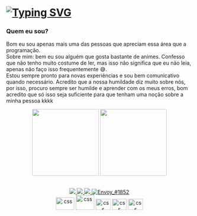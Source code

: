 # [![Typing SVG](https://readme-typing-svg.herokuapp.com/?color=3a86ff&size=35&center=true&vCenter=true&width=1000&lines=Hello,+Welcome+to+my+github+my+name+is+Miguel+Ectil;Dev+Front-End)](https://git.io/typing-svg)
### Quem eu sou?

<p>
  Bom eu sou apenas mais uma das pessoas que apreciam essa área que a programação. <br />Sobre mim: bem eu sou alguém que gosta bastante de animes. Confesso que não tenho muito costume de ler, mas isso não significa que eu não leia, apenas não faço isso frequentemente 😅.
  <br />Estou sempre pronto para novas experiências e sou bem comunicativo quando necessário. Acredito que a nossa humildade diz muito sobre nós, por isso, procuro sempre ser humilde e aprender com os meus erros, bom acredito que só isso seja suficiente para que tenham uma noção sobre a minha pessoa kkkk
</p>


<div style="display: inline_block" align="center">
  <img height="180em" src="https://github-readme-stats.vercel.app/api?username=Miguel-ectil&show_icons=true&theme=tokyonight"/>
  <img left='2px' height="180em" src="https://github-readme-stats.vercel.app/api/top-langs/?username=Miguel-ectil&layout=compact&theme=tokyonight"/>
</div>

##

<div align="center">
  <a href="https://www.linkedin.com/in/miguel-ectil-a54063267/">
    <img src="https://img.shields.io/badge/LinkedIn-0077B5?style=for-the-badge&logo=linkedin&logoColor=white"/>
  </a>
  <a href="mailto:ectilmiguelmiguelectil@gmail.com">
    <img src="https://img.shields.io/badge/Gmail-D14836?style=for-the-badge&logo=gmail&logoColor=white"/>
  </a>
  <a href = "https://github.com/Miguel-ectil">
    <img src="https://img.shields.io/badge/GitHub-100000?style=for-the-badge&logo=github&logoColor=white" target="_blank">
  </a>
  <a href="https://discordapp.com/users/850006673815765083/850006673815765085"> 
    <img src="https://img.shields.io/badge/Discord-7289DA?style=for-the-badge&logo=discord&logoColor=white" alt="Envoy_#1852" />
  </a>
  <br />
    <img 
      alt="css" 
      width="50"
      height='34'
      src="https://icongr.am/devicon/html5-original.svg?size=128&color=2e4de5">
    <img 
      alt="css" 
      width="50"
      height='40'
      src="https://icongr.am/devicon/css3-original.svg?size=128&color=2e4de5"> 
    <img 
      alt="css" 
      width="40"
      height='30'
      src="https://icongr.am/devicon/css3-original-wordmark.svg?size=128&color=2e4de5"> 
    <img 
      alt="css" 
      width="40"
      height='30'
      src="https://icongr.am/devicon/css3-original-wordmark.svg?size=128&color=2e4de5"> 
    <img 
      alt="css" 
      width="40"
      height='30'
      src="https://icongr.am/devicon/css3-original-wordmark.svg?size=128&color=2e4de5"> 
    <!-- <i class="devicon-materialui-plain colored"></i>  -->
</div>
